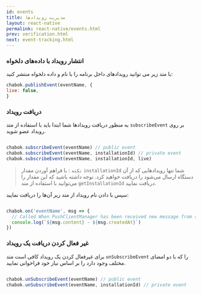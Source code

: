 ```yaml
---
id: events
title: مدیریت رویدادها
layout: react-native
permalink: react-native/events.html
prev: verification.html
next: event-tracking.html
---
```


### انتشار رویداد با داده‌های دلخواه

با متد زیر می توانید رویدادهای داخل برنامه را با نام و داده دلخواه منتشر کنید:

```javascript
chabok.publishEvent(eventName, {
live: false,
}
```
### دریافت رویداد
به منظور دریافت رویدادها شما ابتدا باید با استفاده از متد `subscribeEvent` بر روی رویداد عضو شوید.

```javascript

chabok.subscribeEvent(eventName) // public event
chabok.subscribeEvent(eventName, installationId) // private event
chabok.subscribeEvent(eventName, installationId, live)
```

> `نکته` : با فراهم آوردن مقدار `installationId` شما تنها رویدادهایی که از آن دستگاه ارسال می‌شود را دریافت خواهید کرد. توجه داشته باشید که این مقدار را می‌توانید با استفاده از متد `getInstallationId` دریافت نمایید.

سپس با دادن نام رویداد از متد زیر آن‌ها را دریافت نمایید:

```javascript

chabok.on('eventName', msg => {
  // Called When PushClientManager has been received new message from server
  console.log(`${msg.content} - ${msg.createdAt}`)
})
```

### غیر فعال کردن دریافت یک رویداد

برای غیرفعال کردن یک رویداد کافی است متد `unSubscribeEvent` را که با دو امضای مختلف وجود دارد را بر اساس نیاز خود فراخوانی نمایید.

```javascript

chabok.unSubscribeEvent(eventName) // public event
chabok.unSubscribeEvent(eventName, installationId) // private event
```
